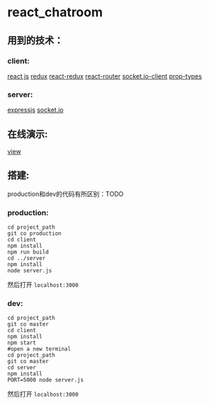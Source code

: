 # react_chatroom

## 用到的技术：
### client: 
[react js](https://reactjs.org/) [redux](https://github.com/reactjs/redux) [react-redux](https://github.com/reactjs/react-redux) [react-router](https://github.com/ReactTraining/react-router) [socket.io-client](https://socket.io/) [prop-types](https://github.com/facebook/prop-types) 

### server:
[expressjs](http://expressjs.com/) [socket.io](https://socket.io/)

## 在线演示:

[view](TODO)


## 搭建:
production和dev的代码有所区别：TODO
### production:
```
cd project_path
git co production
cd client
npm install
npm run build
cd ../server
npm install
node server.js
```
然后打开 `localhost:3000`


### dev:
```
cd project_path
git co master
cd client
npm install
npm start
#open a new terminal
cd project_path
git co master
cd server
npm install
PORT=5000 node server.js
```
然后打开 `localhost:3000`



